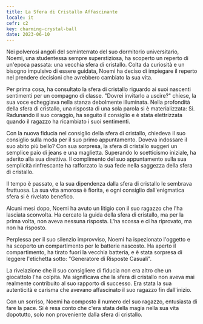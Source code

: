 ```yaml
---
title: La Sfera di Cristallo Affascinante
locale: it
cefr: c2
key: charming-crystal-ball
date: 2023-06-10
---
```


Nei polverosi angoli del seminterrato del suo dormitorio universitario, Noemi, una studentessa sempre superstiziosa, ha scoperto un reperto di un'epoca passata: una vecchia sfera di cristallo. Colta da curiosità e un bisogno impulsivo di essere guidata, Noemi ha deciso di impiegare il reperto nel prendere decisioni che avrebbero cambiato la sua vita.

Per prima cosa, ha consultato la sfera di cristallo riguardo ai suoi nascenti sentimenti per un compagno di classe. "Dovrei invitarlo a uscire?" chiese, la sua voce echeggiava nella stanza debolmente illuminata. Nella profondità della sfera di cristallo, una risposta di una sola parola si è materializzata: Sì. Radunando il suo coraggio, ha seguito il consiglio e è stata elettrizzata quando il ragazzo ha ricambiato i suoi sentimenti.

Con la nuova fiducia nel consiglio della sfera di cristallo, chiedeva il suo consiglio sulla moda per il suo primo appuntamento. Doveva indossare il suo abito più bello? Con sua sorpresa, la sfera di cristallo suggerì un semplice paio di jeans e una maglietta. Superando lo scetticismo iniziale, ha aderito alla sua direttiva. Il complimento del suo appuntamento sulla sua semplicità rinfrescante ha rafforzato la sua fede nella saggezza della sfera di cristallo.

Il tempo è passato, e la sua dipendenza dalla sfera di cristallo le sembrava fruttuosa. La sua vita amorosa è fiorita, e ogni consiglio dall'enigmatica sfera si è rivelato benefico.

Alcuni mesi dopo, Noemi ha avuto un litigio con il suo ragazzo che l'ha lasciata sconvolta. Ha cercato la guida della sfera di cristallo, ma per la prima volta, non aveva nessuna risposta. L'ha scossa e ci ha riprovato, ma non ha risposto.

Perplessa per il suo silenzio improvviso, Noemi ha ispezionato l'oggetto e ha scoperto un compartimento per le batterie nascosto. Ha aperto il compartimento, ha tirato fuori la vecchia batteria, e è stata sorpresa di leggere l'etichetta sotto: "Generatore di Risposte Casuali".

La rivelazione che il suo consigliere di fiducia non era altro che un giocattolo l'ha colpita. Ma significava che la sfera di cristallo non aveva mai realmente contribuito al suo rapporto di successo. Era stata la sua autenticità e carisma che avevano affascinato il suo ragazzo fin dall'inizio.

Con un sorriso, Noemi ha composto il numero del suo ragazzo, entusiasta di fare la pace. Si è resa conto che c'era stata della magia nella sua vita dopotutto, solo non proveniente dalla sfera di cristallo.